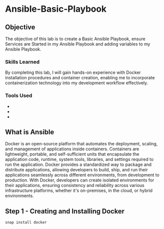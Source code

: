 # Ansible-Basic-Playbook

## Objective

The objective of this lab is to create a Basic Ansible Playbook, ensure Services are Started in my Ansible Playbook and adding variables to my Ansible Playbook.

### Skills Learned

By completing this lab, I will gain hands-on experience with Docker installation procedures and container creation, enabling me to incorporate containerization technology into my development workflow effectively.

### Tools Used

- 
- 
- 

## What is Ansible

Docker is an open-source platform that automates the deployment, scaling, and management of applications inside containers. Containers are lightweight, portable, and self-sufficient units that encapsulate the application code, runtime, system tools, libraries, and settings required to run the application. Docker provides a standardized way to package and distribute applications, allowing developers to build, ship, and run their applications seamlessly across different environments, from development to production. With Docker, developers can create isolated environments for their applications, ensuring consistency and reliability across various infrastructure platforms, whether it's on-premises, in the cloud, or hybrid environments.

## Step 1 - Creating and Installing Docker

```
snap install docker
```

